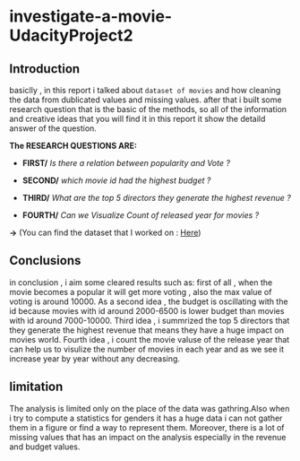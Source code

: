 # investigate-a-movie-UdacityProject2

## Introduction
basiclly , in this report i talked about `dataset of movies` and how cleaning the data from dublicated values and missing values.
after that i built some research question that is the basic of the methods, so all of the information and creative ideas that you will find it in this report it show the detaild answer of the question.

**The RESEARCH QUESTIONS ARE:**

* **FIRST/** _Is there a relation between popularity and Vote ?_

* **SECOND/** _which movie id had the highest budget ?_

* **THIRD/** _What are the top 5 directors they generate the highest revenue ?_

* **FOURTH/** _Can we Visualize Count of released year for movies ?_

**->** (You can find the dataset that I worked on : [Here](https://drive.google.com/file/d/1s38w3N52ChABT_9oceUHDecVc8Exb3tz/view?usp=drivesdk))

## Conclusions
in conclusion , i aim some cleared results such as: first of all , when the movie becomes a popular it will get more voting , also the max value of voting is around 10000.
As a second idea , the budget is oscillating with the id because movies with id around 2000-6500 is lower budget than movies with id around 7000-10000.
Third idea , i summrized the top 5 directors that they generate the highest revenue that means they have a huge impact on movies world.
Fourth idea , i count the movie valuse of the release year that can help us to visulize the number of movies in each year and as we see it increase year by year without any decreasing.

## limitation

The analysis is limited only on the place of the data was gathring.Also when i try to compute a statistics for genders it has a huge data i can not gather them in a figure or find a way to represent them.
Moreover, there is a lot of missing values that has an impact on the analysis especially in the revenue and budget values.
